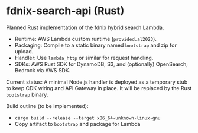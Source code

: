 # fdnix-search-api (Rust)

Planned Rust implementation of the fdnix hybrid search Lambda.

- Runtime: AWS Lambda custom runtime (`provided.al2023`).
- Packaging: Compile to a static binary named `bootstrap` and zip for upload.
- Handler: Use `lambda_http` or similar for request handling.
- SDKs: AWS Rust SDK for DynamoDB, S3, and (optionally) OpenSearch; Bedrock via AWS SDK.

Current status: A minimal Node.js handler is deployed as a temporary stub to keep CDK wiring and API Gateway in place. It will be replaced by the Rust `bootstrap` binary.

Build outline (to be implemented):
- `cargo build --release --target x86_64-unknown-linux-gnu`
- Copy artifact to `bootstrap` and package for Lambda

